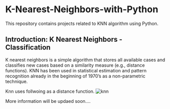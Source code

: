 # K-Nearest-Neighbors-with-Python
This repository contains projects related to KNN algorithm using Python.

## Introduction: K Nearest Neighbors - Classification
K nearest neighbors is a simple algorithm that stores all available cases and classifies new cases based 
on a similarity measure (e.g., distance functions). KNN has been used in statistical estimation and pattern 
recognition already in the beginning of 1970’s as a non-parametric technique.  		

Knn uses follwoing as a distance function. 
![knn](http://www.saedsayad.com/images/KNN_similarity.png)
 
More information will be updaed soon....
